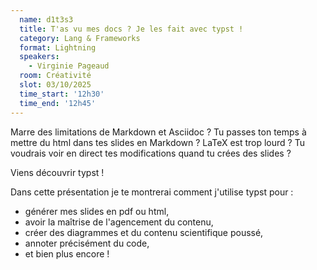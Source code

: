 ```yaml
---
  name: d1t3s3
  title: T'as vu mes docs ? Je les fait avec typst !
  category: Lang & Frameworks
  format: Lightning
  speakers: 
    - Virginie Pageaud
  room: Créativité
  slot: 03/10/2025
  time_start: '12h30'
  time_end: '12h45'
---
```

Marre des limitations de Markdown et Asciidoc ?
Tu passes ton temps à mettre du html dans tes slides en Markdown ?
LaTeX est trop lourd ?
Tu voudrais voir en direct tes modifications quand tu crées des slides ?

Viens découvrir typst !

Dans cette présentation je te montrerai comment j'utilise typst pour :

- générer mes slides en pdf ou html,
- avoir la maîtrise de l'agencement du contenu,
- créer des diagrammes et du contenu scientifique poussé,
- annoter précisément du code,
- et bien plus encore !